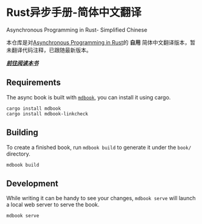 # Rust异步手册-简体中文翻译
Asynchronous Programming in Rust- Simplified Chinese

本仓库是对[Asynchronous Programming in Rust](https://github.com/rust-lang/async-book)的 __自用__ 简体中文翻译版本，暂未翻译代码注释，已跟随最新版本。

___[前往阅读本书](https://madolchepalooza.github.io/async-book-Simplified-Chinese/)___

## Requirements
The async book is built with [`mdbook`], you can install it using cargo.

```
cargo install mdbook
cargo install mdbook-linkcheck
```

[`mdbook`]: https://github.com/rust-lang/mdBook

## Building
To create a finished book, run `mdbook build` to generate it under the `book/` directory.
```
mdbook build
```

## Development
While writing it can be handy to see your changes, `mdbook serve` will launch a local web
server to serve the book.
```
mdbook serve
```
